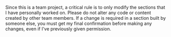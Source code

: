 Since this is a team project, a critical rule is to only modify the sections that I have personally worked on. Please do not alter any code or content created by other team members. If a change is required in a section built by someone else, you must get my final confirmation before making any changes, even if I've previously given permission.